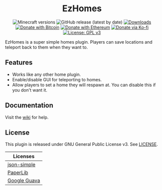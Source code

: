 <h1 align="center">EzHomes</h1>

<p align="center">
	<img src="https://img.shields.io/badge/Minecraft-1.13--1.19-orange" alt="Minecraft versions">
	<img src="https://img.shields.io/github/v/release/hyperdefined/EzHomes" alt="GitHub release (latest by date)">
	<a href="https://github.com/hyperdefined/EzHomes/releases"><img src="https://img.shields.io/github/downloads/hyperdefined/EzHomes/total?logo=github" alt="Downloads"></a>
	<a href="https://en.cryptobadges.io/donate/1F29aNKQzci3ga5LDcHHawYzFPXvELTFoL"><img src="https://en.cryptobadges.io/badge/micro/1F29aNKQzci3ga5LDcHHawYzFPXvELTFoL" alt="Donate with Bitcoin"></a>
	<a href="https://en.cryptobadges.io/donate/0xF3b4e87E4c11f586949ca8740eD33A1e473F924c"><img src="https://en.cryptobadges.io/badge/micro/0xF3b4e87E4c11f586949ca8740eD33A1e473F924c" alt="Donate with Ethereum"></a>
	<a href="https://ko-fi.com/hyperdefined"><img src="https://img.shields.io/badge/Donate-Ko--fi-red" alt="Donate via Ko-fi"></a>
	<a href="https://www.gnu.org/licenses/gpl-3.0"><img src="https://img.shields.io/badge/License-GPLv3-blue.svg" alt="License: GPL v3"></a>
</p>

EzHomes is a super simple homes plugin. Players can save locations and teleport back to them when they want to.

## Features
* Works like any other home plugin.
* Enable/disable GUI for teleporting to homes.
* Allow players to set a home they will respawn at. You can disable this if you don't want it.

## Documentation
Visit the [wiki](https://github.com/hyperdefined/EzHomes/wiki) for help.

## License
This plugin is released under GNU General Public License v3. See [LICENSE](https://github.com/hyperdefined/EzHomes/blob/master/LICENSE).

| Licenses |
| ----------- |
| [json-simple](https://www.apache.org/licenses/LICENSE-2.0.html) |
| [PaperLib](https://github.com/PaperMC/PaperLib/blob/master/LICENSE) |
| [Google Guava](https://github.com/google/guava/blob/master/COPYING) |
